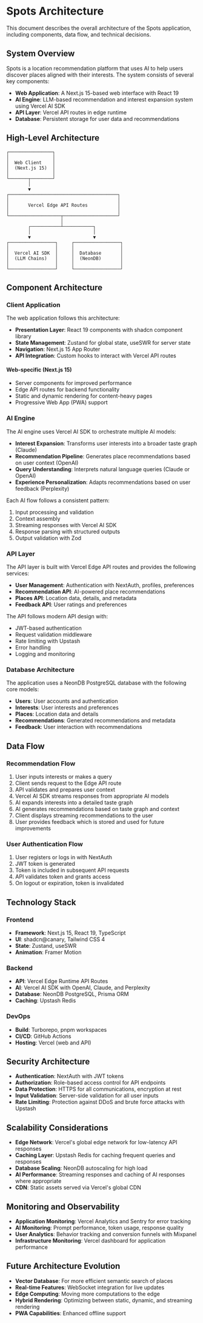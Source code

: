 # Spots Architecture

This document describes the overall architecture of the Spots application, including components, data flow, and technical decisions.

## System Overview

Spots is a location recommendation platform that uses AI to help users discover places aligned with their interests. The system consists of several key components:

- **Web Application**: A Next.js 15-based web interface with React 19
- **AI Engine**: LLM-based recommendation and interest expansion system using Vercel AI SDK
- **API Layer**: Vercel API routes in edge runtime
- **Database**: Persistent storage for user data and recommendations

## High-Level Architecture

```
┌────────────────┐    
│                │    
│  Web Client    │    
│  (Next.js 15)  │    
│                │    
└───────┬────────┘    
        │                      
        ▼                      
┌────────────────────────────────────────┐
│                                        │
│       Vercel Edge API Routes           │
│                                        │
└───────────────────┬────────────────────┘
                    │
        ┌───────────┴───────────┐
        │                       │
        ▼                       ▼
┌─────────────────┐     ┌─────────────────┐
│                 │     │                 │
│  Vercel AI SDK  │     │  Database       │
│  (LLM Chains)   │     │  (NeonDB)       │
│                 │     │                 │
└─────────────────┘     └─────────────────┘
```

## Component Architecture

### Client Application

The web application follows this architecture:

- **Presentation Layer**: React 19 components with shadcn component library
- **State Management**: Zustand for global state, useSWR for server state
- **Navigation**: Next.js 15 App Router
- **API Integration**: Custom hooks to interact with Vercel API routes

#### Web-specific (Next.js 15)
- Server components for improved performance
- Edge API routes for backend functionality
- Static and dynamic rendering for content-heavy pages
- Progressive Web App (PWA) support

### AI Engine

The AI engine uses Vercel AI SDK to orchestrate multiple AI models:

- **Interest Expansion**: Transforms user interests into a broader taste graph (Claude)
- **Recommendation Pipeline**: Generates place recommendations based on user context (OpenAI)
- **Query Understanding**: Interprets natural language queries (Claude or OpenAI)
- **Experience Personalization**: Adapts recommendations based on user feedback (Perplexity)

Each AI flow follows a consistent pattern:
1. Input processing and validation
2. Context assembly
3. Streaming responses with Vercel AI SDK
4. Response parsing with structured outputs
5. Output validation with Zod

### API Layer

The API layer is built with Vercel Edge API routes and provides the following services:

- **User Management**: Authentication with NextAuth, profiles, preferences
- **Recommendation API**: AI-powered place recommendations
- **Places API**: Location data, details, and metadata
- **Feedback API**: User ratings and preferences

The API follows modern API design with:
- JWT-based authentication
- Request validation middleware
- Rate limiting with Upstash
- Error handling
- Logging and monitoring

### Database Architecture

The application uses a NeonDB PostgreSQL database with the following core models:

- **Users**: User accounts and authentication
- **Interests**: User interests and preferences
- **Places**: Location data and details
- **Recommendations**: Generated recommendations and metadata
- **Feedback**: User interaction with recommendations

## Data Flow

### Recommendation Flow

1. User inputs interests or makes a query
2. Client sends request to the Edge API route
3. API validates and prepares user context
4. Vercel AI SDK streams responses from appropriate AI models
5. AI expands interests into a detailed taste graph
6. AI generates recommendations based on taste graph and context
7. Client displays streaming recommendations to the user
8. User provides feedback which is stored and used for future improvements

### User Authentication Flow

1. User registers or logs in with NextAuth
2. JWT token is generated
3. Token is included in subsequent API requests
4. API validates token and grants access
5. On logout or expiration, token is invalidated

## Technology Stack

### Frontend
- **Framework**: Next.js 15, React 19, TypeScript
- **UI**: shadcn@canary, Tailwind CSS 4
- **State**: Zustand, useSWR
- **Animation**: Framer Motion

### Backend
- **API**: Vercel Edge Runtime API Routes
- **AI**: Vercel AI SDK with OpenAI, Claude, and Perplexity
- **Database**: NeonDB PostgreSQL, Prisma ORM
- **Caching**: Upstash Redis

### DevOps
- **Build**: Turborepo, pnpm workspaces
- **CI/CD**: GitHub Actions
- **Hosting**: Vercel (web and API)

## Security Architecture

- **Authentication**: NextAuth with JWT tokens
- **Authorization**: Role-based access control for API endpoints
- **Data Protection**: HTTPS for all communications, encryption at rest
- **Input Validation**: Server-side validation for all user inputs
- **Rate Limiting**: Protection against DDoS and brute force attacks with Upstash

## Scalability Considerations

- **Edge Network**: Vercel's global edge network for low-latency API responses
- **Caching Layer**: Upstash Redis for caching frequent queries and responses
- **Database Scaling**: NeonDB autoscaling for high load
- **AI Performance**: Streaming responses and caching of AI responses where appropriate
- **CDN**: Static assets served via Vercel's global CDN

## Monitoring and Observability

- **Application Monitoring**: Vercel Analytics and Sentry for error tracking
- **AI Monitoring**: Prompt performance, token usage, response quality
- **User Analytics**: Behavior tracking and conversion funnels with Mixpanel
- **Infrastructure Monitoring**: Vercel dashboard for application performance

## Future Architecture Evolution

- **Vector Database**: For more efficient semantic search of places
- **Real-time Features**: WebSocket integration for live updates
- **Edge Computing**: Moving more computations to the edge
- **Hybrid Rendering**: Optimizing between static, dynamic, and streaming rendering
- **PWA Capabilities**: Enhanced offline support 